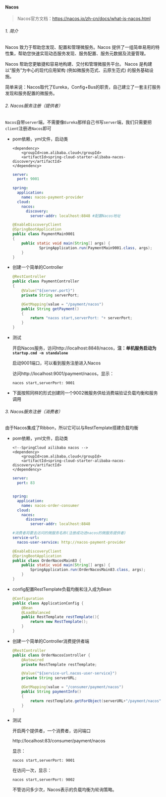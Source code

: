 #### Nacos

> Nacos官方文档：https://nacos.io/zh-cn/docs/what-is-nacos.html

###### 1. 简介

Nacos 致力于帮助您发现、配置和管理微服务。Nacos 提供了一组简单易用的特性集，帮助您快速实现动态服务发现、服务配置、服务元数据及流量管理。

Nacos 帮助您更敏捷和容易地构建、交付和管理微服务平台。 Nacos 是构建以“服务”为中心的现代应用架构 (例如微服务范式、云原生范式) 的服务基础设施。

简单来说：Nacos取代了Eureka，Config+Bus的职责，自己建立了一套主打服务发现和服务配置的微服务。



###### 2. Nacos服务注册（提供者）

`Nacos`自带`server`端，不需要像`Eureka`那样自己书写`server`端，我们只需要把`client`注册进`Nacos`即可

+ pom依赖，yml文件，启动类

  ```
  <dependency>
      <groupId>com.alibaba.cloud</groupId>
      <artifactId>spring-cloud-starter-alibaba-nacos-discovery</artifactId>
  </dependency>
  ```

  ```yaml
  server:
    port: 9001
  
  spring:
    application:
      name: nacos-payment-provider
    cloud:
      nacos:
        discovery:
          server-addr: localhost:8848 #配置Nacos地址
  ```

  ```java
  @EnableDiscoveryClient
  @SpringBootApplication
  public class PaymentMain9001
  {
      public static void main(String[] args) {
              SpringApplication.run(PaymentMain9001.class, args);
      }
  }
  ```

+ 创建一个简单的Controller

  ```java
  @RestController
  public class PaymentController
  {
      @Value("${server.port}")
      private String serverPort;
  
      @GetMapping(value = "/payment/nacos")
      public String getPayment()
      {
          return "nacos start,serverPort: "+ serverPort;
      }
  }
  ```

+ 测试

  开启Nacos服务，访问http://localhost:8848/nacos，**注：单机服务启动为`startup.cmd -m standalone`**

  启动9001端口，可以看到服务注册进入Nacos

  访问http://localhost:9001/payment/nacos，显示：

  ```
  nacos start,serverPort: 9001
  ```

+ 下面按照同样的形式创建同一个9002微服务供给消费端验证负载均衡和服务调用



###### 3. Nacos服务注册（消费者）

由于Nacos集成了Ribbon，所以它可以与RestTemplate搭建负载均衡

+ pom依赖，yml文件，启动类

  ```
  <!--SpringCloud ailibaba nacos -->
  <dependency>
      <groupId>com.alibaba.cloud</groupId>
      <artifactId>spring-cloud-starter-alibaba-nacos-discovery</artifactId>
  </dependency>
  ```

  ```yml
  server:
    port: 83
  
  
  spring:
    application:
      name: nacos-order-consumer
    cloud:
      nacos:
        discovery:
          server-addr: localhost:8848
  
  #消费者将要去访问的微服务名称(注册成功进nacos的微服务提供者)
  service-url:
    nacos-user-service: http://nacos-payment-provider
  ```

  ```java
  @EnableDiscoveryClient
  @SpringBootApplication
  public class OrderNacosMain83 {
      public static void main(String[] args) {
          SpringApplication.run(OrderNacosMain83.class, args);
      }
  }
  ```

+ config配置RestTemplate负载均衡和注入成为Bean

  ```java
  @Configuration
  public class ApplicationConfig {
      @Bean
      @LoadBalanced
      public RestTemplate restTemplate(){
          return new RestTemplate();
      }
  }
  ```

+ 创建一个简单的Controller消费提供者端

  ```java
  @RestController
  public class OrderNacosController {
      @Autowired
      private RestTemplate restTemplate;
  
      @Value("${service-url.nacos-user-service}")
      private String serverURL;
  
      @GetMapping(value = "/consumer/payment/nacos")
      public String paymentInfo()
      {
          return restTemplate.getForObject(serverURL+"/payment/nacos",String.class);
      }
  }
  ```

+ 测试

  开启两个提供者，一个消费者，访问端口

  http://localhost:83/consumer/payment/nacos

  显示：

  ```
  nacos start,serverPort: 9001
  ```

  在访问一次，显示：

  ```
  nacos start,serverPort: 9002
  ```

  不管访问多少次，Nacos表示的负载均衡为轮询策略。